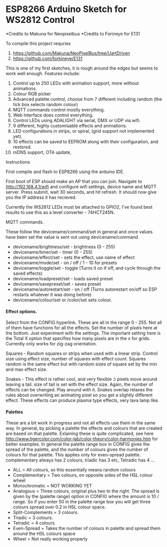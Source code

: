# ESP8266 Arduino Sketch for WS2812 Control


*Credits to Makuna for Neopixelbus
*Credits to Forineye for E131

To compile this project requries 

1) https://github.com/Makuna/NeoPixelBus/tree/UartDriven <br>
2) https://github.com/forkineye/E131 <br>


This is one of my first sketches, it is rough around the edges but seems to work well enough.   Features include:


1. Control up to 250 LEDs with animation support, more without animations.
2. Colour RGB picker
3. Advanced palette control, choose from 7 different including random (the tick box selects random colour)
4. MQTT commands control mostly everything.
5. Web Interface does control everything.
6. Control LEDs using ADALIGHT via serial, DMX or UDP via wifi. 
7. 9 different, highly customisable effects and animations. 
8. LED configurations in strips, or spiral, (grid support not implemented yet). 
9. 10 effects can be saved to EEPROM along with their configuration, and restored. 
10. mDNS support, OTA update, 
 


Instructions

First compile and flash to ESP8266 using the arduino IDE.  

First boot of ESP should make an AP that you can join.  Navigate to http://192.168.4.1/wifi and configure wifi settings, device name and MQTT server.  Press submit, wait 30 seconds, and hit refresh.  It should now give you the IP address it has recieved.  

Currently the WS2812 LEDs must be attached to GPIO2, I've found best results to use this as a level converter - 74HCT245N. 

MQTT commands.

These follow the devicename/command/set in general and once values have been set the value is sent out using devicename/command. 

* devicename/brightness/set  - brightness (0 - 255) 
* devicename/timer/set       - timer (0 - 255)
* devicename/effect/set      - sets the effect, use name of effect
* devicename/mode/set        - on / off / 1 - 10 for presets
* devicename/toggle/set      - toggle (Turns it on if off, and cycle through the saved effects)  
* devicename/loadpreset/set  - loads saved preset
* devicename/savepreset/set  - saves preset
* devicename/autorestart/set - on / off (Turns autorestart on/off so ESP restarts whatever it was doing before)
* devicename/colour/set or /color/set sets colour. 

#### Effect options. 

Select from the CONFIG hyperlink.  These are all in the range 0 - 255.  Not all of them have functions for all the effects.  Set the number of pixels here at the bottom. Just experiment with the settings.  The important setting here is the Total X option that specifies how many pixels are in the x for grids.  Currently only works for zig-zag orientation. 

Squares - Random squares or strips when used with a linear strip.  Control size using effect size, number of squares with effect count.  Squares random is the same effect but with random sizes of square set by the min and max effect size. 

Snakes - This effect is rather cool, and very flexible :)  pixels move around leaving a tail.  size of tail is set with the effect size.  Again, the number of effects can be changed.  Play around with it. Snakes overlap relaxes the rules about overwriting an animating pixel so you get a slightly different effect. These effects can produce plasma type effects, very lava lamp like. 

#### Palettes

These are a bit work in progress and not all effects use them in the same way.  In general, by picking a palette the effects and colours that are created are based on that palette.  Exlaining these is quite complicated, see here http://www.tigercolor.com/color-lab/color-theory/color-harmonies.htm for better examples.  In general the palette range box in CONFIG gives the spread of the palette, and the number of colours gives the number of colours for that palette.  This applies only for even-spread palette.  complementary always has 2 colours, triadic has 3 etc, Tetradic has 4 ... 

* ALL = All colours, so this essentially means random colours
* Complementary = Two colours, on opposite sides of the HSL colour wheel
* Monochromatic = NOT WORKING YET
* Analogous = Three colours, original plus two to the right.  The spread is given by the (palette range) option in CONFIG where the amount  is 10 / range.  So if you enter 50 in the palette range box you will get three colours spread over 0.2 in HSL colour space. 
* Split-Complements = 3 colours. 
* Triadic = 3 colours. 
* Tetradic = 4 colours
* Even-Spread = Takes the number of colours in palette and spread them around the HSL colours space
* Wheel = Not really working properly



